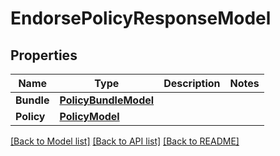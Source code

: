 # EndorsePolicyResponseModel

## Properties

Name | Type | Description | Notes
------------ | ------------- | ------------- | -------------
**Bundle** | [**PolicyBundleModel**](PolicyBundleModel.md) |  | 
**Policy** | [**PolicyModel**](PolicyModel.md) |  | 

[[Back to Model list]](../README.md#documentation-for-models) [[Back to API list]](../README.md#documentation-for-api-endpoints) [[Back to README]](../README.md)


